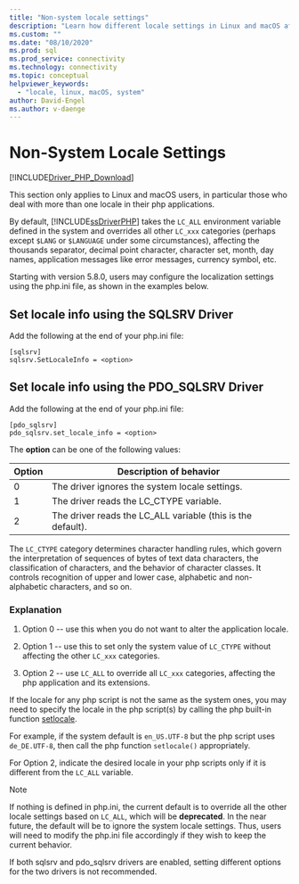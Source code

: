 ```yaml
---
title: "Non-system locale settings"
description: "Learn how different locale settings in Linux and macOS affect the Microsoft Drivers for PHP for SQL Server"
ms.custom: ""
ms.date: "08/10/2020"
ms.prod: sql
ms.prod_service: connectivity
ms.technology: connectivity
ms.topic: conceptual
helpviewer_keywords:
  - "locale, linux, macOS, system"
author: David-Engel
ms.author: v-daenge
---
```


# Non-System Locale Settings
[!INCLUDE[Driver_PHP_Download](../../includes/driver_php_download.md)]

This section only applies to Linux and macOS users, in particular those who deal with more than one locale in their php applications.

By default, [!INCLUDE[ssDriverPHP](../../includes/ssdriverphp_md.md)] takes the `LC_ALL` environment variable defined in the system and overrides all other `LC_xxx` categories (perhaps except `$LANG` or `$LANGUAGE` under some circumstances), affecting the thousands separator, decimal point character, character set, month, day names, application messages like error messages, currency symbol, etc.

Starting with version 5.8.0, users may configure the localization settings using the php.ini file, as shown in the examples below.

## Set locale info using the SQLSRV Driver  
Add the following at the end of your php.ini file:
  
```  
[sqlsrv]  
sqlsrv.SetLocaleInfo = <option>
```  
  
## Set locale info using the PDO_SQLSRV Driver  
Add the following at the end of your php.ini file:
  
```  
[pdo_sqlsrv]  
pdo_sqlsrv.set_locale_info = <option>
```  
  
The **option** can be one of the following values:  
  
|Option|Description of behavior|
|---------|---------------|
|0|The driver ignores the system locale settings.|
|1|The driver reads the LC_CTYPE variable.|
|2|The driver reads the LC_ALL variable (this is the default).|
  

The `LC_CTYPE` category determines character handling rules, which govern the interpretation of sequences of bytes of text data characters, the classification of characters, and the behavior of character classes. It controls recognition of upper and lower case, alphabetic and non-alphabetic characters, and so on.

### Explanation

1. Option 0 -- use this when you do not want to alter the application locale.

1. Option 1 -- use this to set only the system value of `LC_CTYPE` without affecting the other `LC_xxx` categories.

1. Option 2 -- use `LC_ALL` to override all `LC_xxx` categories, affecting the php application and its extensions.

If the locale for any php script is not the same as the system ones, you may need to specify the locale in the php script(s) by calling the php built-in function [setlocale](https://www.php.net/manual/en/function.setlocale.php). 

For example, if the system default is `en_US.UTF-8` but the php script uses `de_DE.UTF-8`, then call the php function `setlocale()` appropriately.

For Option 2, indicate the desired locale in your php scripts only if it is different from the `LC_ALL` variable.

> [!NOTE]
> If nothing is defined in php.ini, the current default is to override all the other locale settings based on `LC_ALL`, which will be **deprecated**. In the near future, the default will be to ignore the system locale settings. Thus, users will need to modify the php.ini file accordingly if they wish to keep the current behavior.

If both sqlsrv and pdo_sqlsrv drivers are enabled, setting different options for the two drivers is not recommended.
